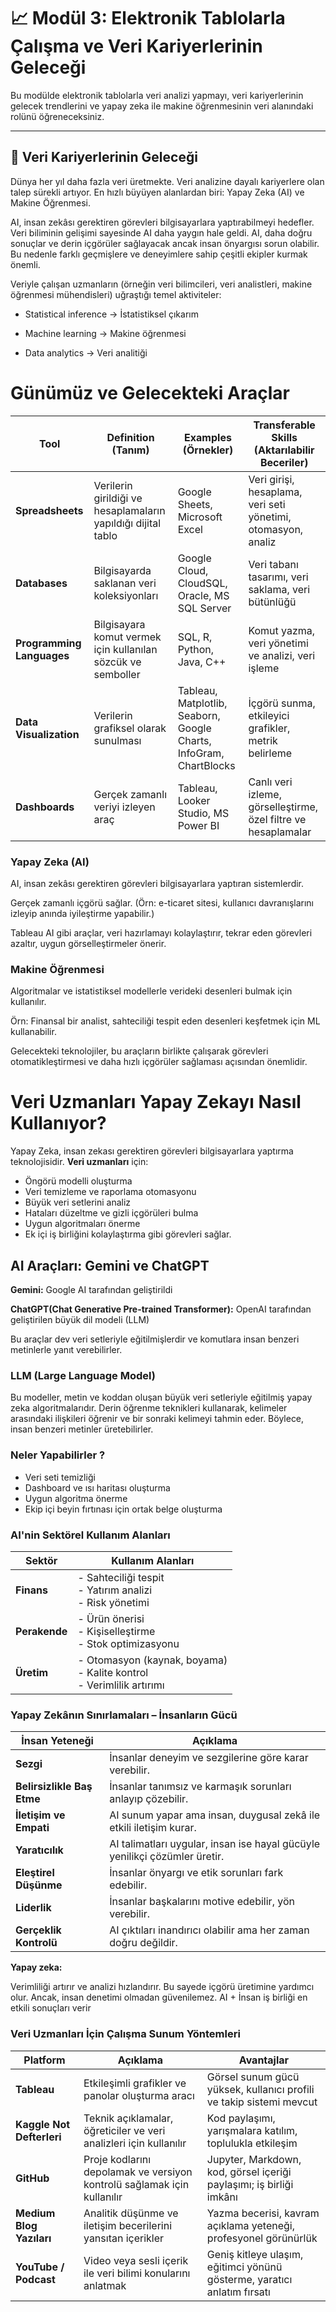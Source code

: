 # 📈 Modül 3: Elektronik Tablolarla Çalışma ve Veri Kariyerlerinin Geleceği

Bu modülde elektronik tablolarla veri analizi yapmayı, veri kariyerlerinin gelecek trendlerini ve yapay zeka ile makine öğrenmesinin veri alanındaki rolünü öğreneceksiniz.

---

## 🚀 Veri Kariyerlerinin Geleceği

Dünya her yıl daha fazla veri üretmekte. Veri analizine dayalı kariyerlere olan talep sürekli artıyor. En hızlı büyüyen alanlardan biri: Yapay Zeka (AI) ve Makine Öğrenmesi.

AI, insan zekâsı gerektiren görevleri bilgisayarlara yaptırabilmeyi hedefler. Veri biliminin gelişimi sayesinde AI daha yaygın hale geldi. AI, daha doğru sonuçlar ve derin içgörüler sağlayacak ancak insan önyargısı sorun olabilir. Bu nedenle farklı geçmişlere ve deneyimlere sahip çeşitli ekipler kurmak önemli.

Veriyle çalışan uzmanların (örneğin veri bilimcileri, veri analistleri, makine öğrenmesi mühendisleri) uğraştığı temel aktiviteler:

- Statistical inference → İstatistiksel çıkarım

- Machine learning → Makine öğrenmesi

- Data analytics → Veri analitiği

# Günümüz ve Gelecekteki Araçlar

| **Tool**                  | **Definition (Tanım)**                                        | **Examples (Örnekler)**                                            | **Transferable Skills (Aktarılabilir Beceriler)**              |
| ------------------------- | ------------------------------------------------------------- | ------------------------------------------------------------------ | -------------------------------------------------------------- |
| **Spreadsheets**          | Verilerin girildiği ve hesaplamaların yapıldığı dijital tablo | Google Sheets, Microsoft Excel                                     | Veri girişi, hesaplama, veri seti yönetimi, otomasyon, analiz  |
| **Databases**             | Bilgisayarda saklanan veri koleksiyonları                     | Google Cloud, CloudSQL, Oracle, MS SQL Server                      | Veri tabanı tasarımı, veri saklama, veri bütünlüğü             |
| **Programming Languages** | Bilgisayara komut vermek için kullanılan sözcük ve semboller  | SQL, R, Python, Java, C++                                          | Komut yazma, veri yönetimi ve analizi, veri işleme             |
| **Data Visualization**    | Verilerin grafiksel olarak sunulması                          | Tableau, Matplotlib, Seaborn, Google Charts, InfoGram, ChartBlocks | İçgörü sunma, etkileyici grafikler, metrik belirleme           |
| **Dashboards**            | Gerçek zamanlı veriyi izleyen araç                            | Tableau, Looker Studio, MS Power BI                                | Canlı veri izleme, görselleştirme, özel filtre ve hesaplamalar |

### Yapay Zeka (AI)

AI, insan zekâsı gerektiren görevleri bilgisayarlara yaptıran sistemlerdir.

Gerçek zamanlı içgörü sağlar.
(Örn: e-ticaret sitesi, kullanıcı davranışlarını izleyip anında iyileştirme yapabilir.)

Tableau AI gibi araçlar, veri hazırlamayı kolaylaştırır, tekrar eden görevleri azaltır, uygun görselleştirmeler önerir.

### Makine Öğrenmesi

Algoritmalar ve istatistiksel modellerle verideki desenleri bulmak için kullanılır.

Örn: Finansal bir analist, sahteciliği tespit eden desenleri keşfetmek için ML kullanabilir.

Gelecekteki teknolojiler, bu araçların birlikte çalışarak görevleri otomatikleştirmesi ve daha hızlı içgörüler sağlaması açısından önemlidir.

# Veri Uzmanları Yapay Zekayı Nasıl Kullanıyor?

Yapay Zeka, insan zekası gerektiren görevleri bilgisayarlara yaptırma teknolojisidir. **Veri uzmanları** için:

- Öngörü modelli oluşturma
- Veri temizleme ve raporlama otomasyonu
- Büyük veri setlerini analiz
- Hataları düzeltme ve gizli içgörüleri bulma
- Uygun algoritmaları önerme
- Ek içi iş birliğini kolaylaştırma
  gibi görevleri sağlar.

## AI Araçları: Gemini ve ChatGPT

**Gemini:** Google AI tarafından geliştirildi

**ChatGPT(Chat Generative Pre-trained Transformer):** OpenAI tarafından geliştirilen büyük dil modeli (LLM)

Bu araçlar dev veri setleriyle eğitilmişlerdir ve komutlara insan benzeri metinlerle yanıt verebilirler.

### LLM (Large Language Model)

Bu modeller, metin ve koddan oluşan büyük veri setleriyle eğitilmiş yapay zeka algoritmalarıdır. Derin öğrenme teknikleri kullanarak, kelimeler arasındaki ilişkileri öğrenir ve bir sonraki kelimeyi tahmin eder. Böylece, insan benzeri metinler üretebilirler.

### Neler Yapabilirler ?

- Veri seti temizliği
- Dashboard ve ısı haritası oluşturma
- Uygun algoritma önerme
- Ekip içi beyin fırtınası için ortak belge oluşturma

### AI'nin Sektörel Kullanım Alanları

| **Sektör**    | **Kullanım Alanları**                                                     |
| ------------- | ------------------------------------------------------------------------- |
| **Finans**    | - Sahteciliği tespit<br>- Yatırım analizi<br>- Risk yönetimi              |
| **Perakende** | - Ürün önerisi<br>- Kişiselleştirme<br>- Stok optimizasyonu               |
| **Üretim**    | - Otomasyon (kaynak, boyama)<br>- Kalite kontrol<br>- Verimlilik artırımı |

### Yapay Zekânın Sınırlamaları – İnsanların Gücü

| **İnsan Yeteneği**         | **Açıklama**                                                               |
| -------------------------- | -------------------------------------------------------------------------- |
| **Sezgi**                  | İnsanlar deneyim ve sezgilerine göre karar verebilir.                      |
| **Belirsizlikle Baş Etme** | İnsanlar tanımsız ve karmaşık sorunları anlayıp çözebilir.                 |
| **İletişim ve Empati**     | AI sunum yapar ama insan, duygusal zekâ ile etkili iletişim kurar.         |
| **Yaratıcılık**            | AI talimatları uygular, insan ise hayal gücüyle yenilikçi çözümler üretir. |
| **Eleştirel Düşünme**      | İnsanlar önyargı ve etik sorunları fark edebilir.                          |
| **Liderlik**               | İnsanlar başkalarını motive edebilir, yön verebilir.                       |
| **Gerçeklik Kontrolü**     | AI çıktıları inandırıcı olabilir ama her zaman doğru değildir.             |

**Yapay zeka:**

Verimliliği artırır ve analizi hızlandırır. Bu sayede içgörü üretimine yardımcı olur. Ancak, insan denetimi olmadan güvenilemez. AI + İnsan iş birliği en etkili sonuçları verir

### Veri Uzmanları İçin Çalışma Sunum Yöntemleri

| **Platform**              | **Açıklama**                                                            | **Avantajlar**                                                           |
| ------------------------- | ----------------------------------------------------------------------- | ------------------------------------------------------------------------ |
| **Tableau**               | Etkileşimli grafikler ve panolar oluşturma aracı                        | Görsel sunum gücü yüksek, kullanıcı profili ve takip sistemi mevcut      |
| **Kaggle Not Defterleri** | Teknik açıklamalar, öğreticiler ve veri analizleri için kullanılır      | Kod paylaşımı, yarışmalara katılım, toplulukla etkileşim                 |
| **GitHub**                | Proje kodlarını depolamak ve versiyon kontrolü sağlamak için kullanılır | Jupyter, Markdown, kod, görsel içeriği paylaşımı; iş birliği imkânı      |
| **Medium Blog Yazıları**  | Analitik düşünme ve iletişim becerilerini yansıtan içerikler            | Yazma becerisi, kavram açıklama yeteneği, profesyonel görünürlük         |
| **YouTube / Podcast**     | Video veya sesli içerik ile veri bilimi konularını anlatmak             | Geniş kitleye ulaşım, eğitimci yönünü gösterme, yaratıcı anlatım fırsatı |
